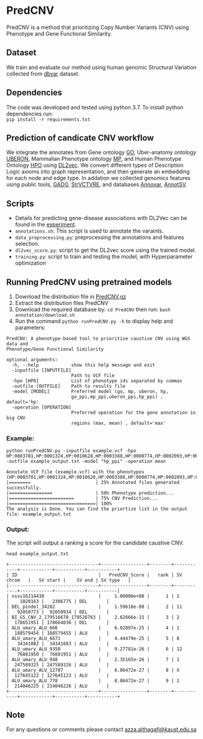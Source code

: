 # PredCNV
PredCNV is a method that prioritizing Copy Number Variants (CNV) using Phenotype and Gene Functional Similarity. 

## Dataset
We train and evaluate our method using human genomic Structural Variation collected from [dbvar](https://ftp.ncbi.nlm.nih.gov/pub/dbVar/data/Homo_sapiens/by_assembly/GRCh38/vcf/) dataset.

## Dependencies
The code was developed and tested using python 3.7. To install python dependencies run:  
 `pip install -r requirements.txt`

## Prediction of candicate CNV workflow
We integrate the annotates from Gene ontology [GO](http://geneontology.org/docs/download-go-annotations/), Uber-anatomy ontology
 [UBERON](https://www.ebi.ac.uk/ols/ontologies/uberon), Mammalian Phenotype ontology [MP](http://www.informatics.jax.org/vocab/mp_ontology), and Human Phenotype Ontology [HPO](https://hpo.jax.org/app/download/annotation) using [DL2vec](https://github.com/bio-ontology-research-group/DL2Vec). We convert different types of Description Logic axioms into graph representation, and then generate an embedding for each node and edge type.
In addation we collected genomics features using public tools, [GADO](https://www.nature.com/articles/s41467-019-10649-4/), [StrVCTVRE](https://github.com/andrewSharo/StrVCTVRE), and databases [Annovar](https://annovar.openbioinformatics.org/), [AnnotSV](https://lbgi.fr/AnnotSV/annotations). 

## Scripts
- Details for predicting gene-disease associations with DL2Vec can be found in the [experiment](https://github.com/bio-ontology-research-group/DL2Vec/tree/master/Experiment).
- ``annotations.sh``: This script is used to annotate the varaints.
- ``data_preprocessing.py``: preprocessing the annotations and features selection. 
- ``dl2vec_score.py``: script to get the DL2vec score using the trained model.
- ``training.py``: script to train and testing the model, with Hyperparameter optimization

## Running PredCNV using pretrained models
1. Download the distribution file in [PredCNV.gz]()
2. Extract the distribution files PredCNV
3. Download the required database by: `cd PredCNV` then run:  `bash annotation/download.sh`
4. Run the command `python runPredCNV.py -h` to display help and parameters:
```
PredCNV: A phenotype-based tool to prioritize caustive CNV using WGS data and
Phenotype/Gene Functional Similarity

optional arguments:
  -h, --help            show this help message and exit
  -inputfile [INPUTFILE]
                        Path to VCF file
  -hpo [HPO]            List of phenotype ids separated by commas
  -outfile [OUTFILE]    Path to results file
  -model [MODEL]        Preferred model (go, mp, uberon, hp,
                        go_ppi,mp_ppi,uberon_ppi,hp_ppi) , default='hp'
  -operation [OPERATION]
                        Preferred operation for the gene annotation in big CNV
                        regions (max, mean) , default='max'
```

### Example:
    python runPredCNV.py -inputfile example.vcf -hpo HP:0003701,HP:0001324,HP:0010628,HP:0003388,HP:0000774,HP:0002093,HP:0000508,HP:0000218,HP:0000007  -outfile example_output.txt -model "hp_ppi" -operation mean

 ```   
 Annotate VCF file (example.vcf) with the phenotypes (HP:0003701,HP:0001324,HP:0010628,HP:0003388,HP:0000774,HP:0002093,HP:0000508,HP:0000218,HP:0000007)...
 |========                        | 25% Annotated files generated successfully.
 |================                | 50% Phenotype prediction...
 |========================        | 75% CNV Prediction...
 |================================| 100%
The analysis is Done. You can find the priortize list in the output file: example_output.txt 
```
### Output:
The script will output a ranking a score for the candidate caustive CNV. 

``head example_output.txt``
```
+---------------------------------+-----------------+--------+------------+------------+-----------+-----------+
| ID                              |   PredCNV_Score |   rank | SV chrom   |   SV start |    SV end | SV type   |
|---------------------------------+-----------------+--------+------------+------------+-----------+-----------|
| nssv16214430                    |     1.00000e+00 |      1 | 1          |    1020163 |   2306775 | DEL       |
| DEL_pindel_34282                |     1.59618e-08 |      2 | 11         |   92050773 |  92050934 | DEL       |
| BI_GS_CNV_2_179516678_179528763 |     2.62666e-15 |      3 | 2          |  178651951 | 178664036 | DEL       |
| ALU_umary_ALU_666               |     6.02897e-25 |      4 | 1          |  188579454 | 188579455 | ALU       |
| ALU_umary_ALU_6671              |     4.44479e-25 |      5 | 8          |   34341082 |  34341083 | ALU       |
| ALU_umary_ALU_9350              |     9.27781e-26 |      6 | 12         |   76881950 |  76881951 | ALU       |
| ALU_umary_ALU_948               |     2.35165e-26 |      7 | 1          |  247589325 | 247589326 | ALU       |
| ALU_umary_ALU_12787             |     8.06472e-27 |      8 | X          |  127645122 | 127645123 | ALU       |
| ALU_umary_ALU_778               |     8.06472e-27 |      9 | 1          |  214046225 | 214046226 | ALU       |
+---------------------------------+-----------------+--------+------------+------------+-----------+-----------+

```

## Note
For any questions or comments please contact azza.althagafi@kaust.edu.sa
